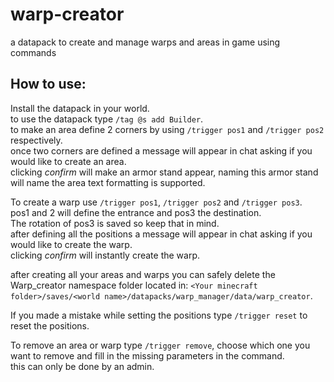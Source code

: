 # warp-creator
a datapack to create and manage warps and areas in game using commands

## How to use:
Install the datapack in your world.\
to use the datapack type `/tag @s add Builder`.\
to make an area define 2 corners by using `/trigger pos1` and `/trigger pos2` respectively.\
once two corners are defined a message will appear in chat asking if you would like to create an area.\
clicking *confirm* will make an armor stand appear, naming this armor stand will name the area text formatting is supported.

To create a warp use `/trigger pos1`, `/trigger pos2` and `/trigger pos3`.\
pos1 and 2 will define the entrance and pos3 the destination.\
The rotation of pos3 is saved so keep that in mind.\
after defining all the positions a message will appear in chat asking if you would like to create the warp.\
clicking *confirm* will instantly create the warp.

after creating all your areas and warps you can safely delete the Warp_creator namespace folder located in: `<Your minecraft folder>/saves/<world name>/datapacks/warp_manager/data/warp_creator`.

If you made a mistake while setting the positions type `/trigger reset` to reset the positions.

To remove an area or warp type `/trigger remove`, choose which one you want to remove and fill in the missing parameters in the command.\
this can only be done by an admin.
